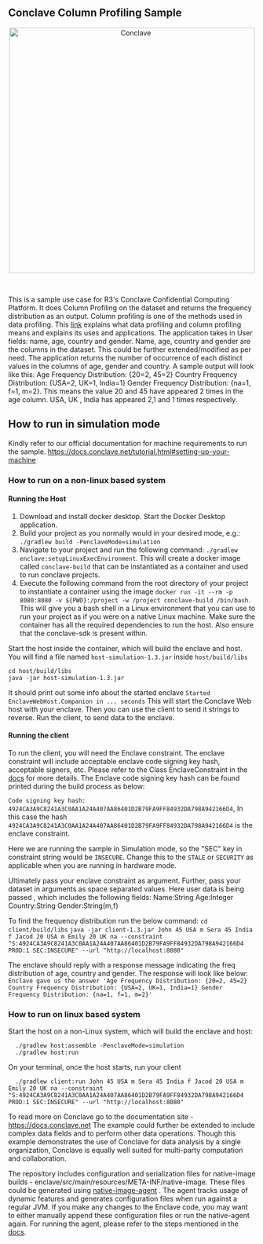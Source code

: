 ## Conclave Column Profiling Sample

<p align="center">
  <img src="https://conclave.net/wp-content/uploads/2020/12/Conclave_logo_master.png" alt="Conclave" width="500">
</p>
<br>

This is a sample use case for R3's Conclave Confidential Computing Platform. It does Column Profiling on the dataset and
returns the frequency distribution as an output. Column profiling is one of the methods used in data profiling.
This [link](https://www.alooma.com/blog/what-is-data-profiling) explains what data profiling and column profiling means
and explains its uses and applications. The application takes in User fields: name, age, country and gender. Name, age,
country and gender are the columns in the dataset. This could be further extended/modified as per need. The application
returns the number of occurrence of each distinct values in the columns of age, gender and country. A sample output will
look like this: Age Frequency Distribution: {20=2, 45=2} Country Frequency Distribution: {USA=2, UK=1, India=1} Gender
Frequency Distribution: {na=1, f=1, m=2}. This means the value 20 and 45 have appeared 2 times in the age column. USA,
UK , India has appeared 2,1 and 1 times respectively.

## How to run in simulation mode

Kindly refer to our official documentation for machine requirements to run the sample.
https://docs.conclave.net/tutorial.html#setting-up-your-machine

### How to run on a non-linux based system

#### Running the Host

1. Download and install docker desktop. Start the Docker Desktop application.
2. Build your project as you normally would in your desired mode, e.g.: `./gradlew build -PenclaveMode=simulation`
3. Navigate to your project and run the following command: `./gradlew enclave:setupLinuxExecEnvironment`. This will
   create a docker image called `conclave-build` that can be instantiated as a container and used to run conclave
   projects.
4. Execute the following command from the root directory of your project to instantiate a container using the image
   `docker run -it --rm -p 8080:8080 -v ${PWD}:/project -w /project conclave-build /bin/bash`. This will give you a bash
   shell in a Linux environment that you can use to run your project as if you were on a native Linux machine. Make sure
   the container has all the required dependencies to run the host. Also ensure that the conclave-sdk is present within.

Start the host inside the container, which will build the enclave and host. You will find a file named
`host-simulation-1.3.jar` inside `host/build/libs`

```
cd host/build/libs
java -jar host-simulation-1.3.jar
```

It should print out some info about the started enclave `Started EnclaveWebHost.Companion in ... seconds` This will
start the Conclave Web host with your enclave. Then you can use the client to send it strings to reverse. Run the
client, to send data to the enclave.

#### Running the client

To run the client, you will need the Enclave constraint. The enclave constraint will include acceptable enclave code
signing key hash, acceptable signers, etc. Please refer to the Class EnclaveConstraint in
the [docs](https://docs.conclave.net/api/index.html) for more details. The Enclave code signing key hash can be found
printed during the build process as below:

`Code signing key hash: 4924CA3A9C8241A3C0AA1A24A407AA86401D2B79FA9FF84932DA798A942166D4`, In this case the
hash `4924CA3A9C8241A3C0AA1A24A407AA86401D2B79FA9FF84932DA798A942166D4` is the enclave constraint.

Here we are running the sample in Simulation mode, so the "SEC" key in constraint string would be `INSECURE`. Change
this to the `STALE` or `SECURITY` as applicable when you are running in hardware mode.

Ultimately pass your enclave constraint as argument. Further, pass your dataset in arguments as space separated values.
Here user data is being passed , which includes the following fields:
Name:String Age:Integer Country:String Gender:String(m,f)

To find the frequency distribution run the below command:
`cd client/build/libs`
`java -jar client-1.3.jar John 45 USA m Sera 45 India f Jacod 20 USA m Emily 20 UK na --constraint "S:4924CA3A9C8241A3C0AA1A24A407AA86401D2B79FA9FF84932DA798A942166D4 PROD:1 SEC:INSECURE" --url "http://localhost:8080"`

The enclave should reply with a response message indicating the freq distribution of age, country and gender. The
response will look like below:
`Enclave gave us the answer 'Age Frequency Distribution: {20=2, 45=2} Country Frequency Distribution: {USA=2, UK=1, India=1} Gender Frequency Distribution: {na=1, f=1, m=2}'`

### How to run on linux based system

Start the host on a non-Linux system, which will build the enclave and host:

      ./gradlew host:assemble -PenclaveMode=simulation
      ./gradlew host:run

On your terminal, once the host starts, run your client

      ./gradlew client:run John 45 USA m Sera 45 India f Jacod 20 USA m Emily 20 UK na --constraint "S:4924CA3A9C8241A3C0AA1A24A407AA86401D2B79FA9FF84932DA798A942166D4 PROD:1 SEC:INSECURE" --url "http://localhost:8080" 

To read more on Conclave go to the documentation site - https://docs.conclave.net
The example could further be extended to include complex data fields and to perform other data operations. Though this
example demonstrates the use of Conclave for data analysis by a single organization, Conclave is equally well suited for
multi-party computation and collaboration.

The repository includes configuration and serialization files for native-image builds -
enclave/src/main/resources/META-INF/native-image. These files could be generated
using [native-image-agent](https://www.graalvm.org/reference-manual/native-image/BuildConfiguration/#assisted-configuration-of-native-image-builds)
. The agent tracks usage of dynamic features and generates configuration files when run against a regular JVM. If you
make any changes to the Enclave code, you may want to either manually append these configuration files or run the
native-agent again. For running the agent, please refer to the steps mentioned in the [docs](https://docs.conclave.net/enclave-configuration.html#assisted-configuration-of-native-image-builds).

